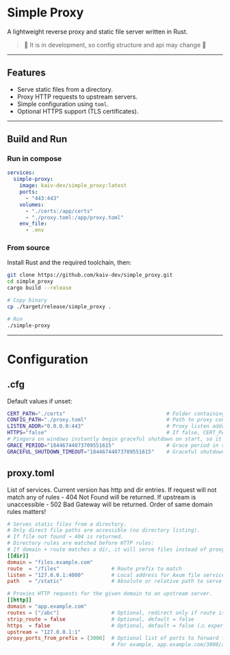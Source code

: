 # Simple Proxy
A lightweight reverse proxy and static file server written in Rust.
> 🚧 It is in development, so config structure and api may change 🚧

---

## Features
- Serve static files from a directory.
- Proxy HTTP requests to upstream servers.
- Simple configuration using `toml`.
- Optional HTTPS support (TLS certificates).

---

## Build and Run
### Run in compose
```yml
services:
  simple-proxy:
    image: kaiv-dev/simple_proxy:latest
    ports:
      - "443:443"
    volumes:
      - "./certs:/app/certs"
      - "./proxy.toml:/app/proxy.toml"
    env_file:
      - .env
```

### From source
Install Rust and the required toolchain, then:

```sh
git clone https://github.com/kaiv-dev/simple_proxy.git
cd simple_proxy
cargo build --release

# Copy binary
cp ./target/release/simple_proxy .

# Run
./simple-proxy
```

---
# Configuration
## .cfg 
Default values if unset:
```sh
CERT_PATH="./certs"                                 # Folder containing fullchain.pem and privkey.pem
CONFIG_PATH="./proxy.toml"                          # Path to proxy config
LISTEN_ADDR="0.0.0.0:443"                           # Proxy listen address
HTTPS="false"                                       # If false, CERT_PATH will be ignored
# Pingora on windows instantly begin graceful shutdown on start, so it set to u64::MAX as default
GRACE_PERIOD="18446744073709551615"                 # Grace period in seconds
GRACEFUL_SHUTDOWN_TIMEOUT="18446744073709551615"    # Graceful shutdown timeout in seconds
```
## proxy.toml
List of services. Current version has http and dir entries. 
If request will not match any of rules - 404 Not Found will be returned.
If upstream is unaccessible - 502 Bad Gateway will be returned.
Order of same domain rules matters!
```toml
# Serves static files from a directory.
# Only direct file paths are accessible (no directory listing).
# If file not found → 404 is returned.
# Directory rules are matched before HTTP rules:
# If domain + route matches a dir, it will serve files instead of proxying.
[[dir]]
domain = "files.example.com"
route  = "/files"                 # Route prefix to match
listen = "127.0.0.1:4000"         # Local address for Axum file service
path   = "/static"                # Absolute or relative path to serve

# Proxies HTTP requests for the given domain to an upstream server.
[[http]]
domain = "app.example.com"
routes = ["/abc"]                 # Optional, redirect only if route is match. If unset - everything will be redirected.
strip_route = false               # Optional, default = false
https  = false                    # Optional, default = false (⚠️ experimental, untested)
upstream = "127.0.0.1:1"
proxy_ports_from_prefix = [3000]  # Optional list of ports to forward from first entry of path from route
                                  # For example, app.example.com/3000/abc?q=v will be redirected to 127.0.0.1:3000/abc?q=v
```